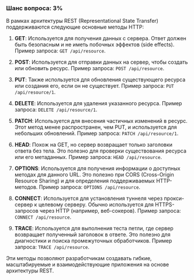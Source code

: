 ### Шанс вопроса: 3%

В рамках архитектуры REST (Representational State Transfer) поддерживаются следующие основные методы HTTP:

1. **GET**: Используется для получения данных с сервера. Ответ должен быть безопасным и не иметь побочных эффектов (side effects). Пример запроса: `GET /api/resource`.

2. **POST**: Используется для отправки данных на сервер, чтобы создать или обновить ресурс. Пример запроса: `POST /api/resource`.

3. **PUT**: Также используется для обновления существующего ресурса или создания его, если он не существует. Пример запроса: `PUT /api/resource/1`.

4. **DELETE**: Используется для удаления указанного ресурса. Пример запроса: `DELETE /api/resource/1`.

5. **PATCH**: Используется для внесения частичных изменений в ресурс. Этот метод менее распространен, чем PUT, и используется для небольших обновлений. Пример запроса: `PATCH /api/resource/1`.

6. **HEAD**: Похож на GET, но сервер возвращает только заголовки ответа без тела. Это полезно для проверки существования ресурса или его метаданных. Пример запроса: `HEAD /api/resource`.

7. **OPTIONS**: Используется для получения информации о доступных методах для данного URL. Это полезно при CORS (Cross-Origin Resource Sharing) и для определения поддерживаемых HTTP-методов. Пример запроса: `OPTIONS /api/resource`.

8. **CONNECT**: Используется для установления туннеля через прокси-сервер к целевому серверу. Обычно используется для HTTPS-запросов через HTTP (например, веб-сокеров). Пример запроса: `CONNECT /api/resource`.

9. **TRACE**: Используется для выполнения теста петли, где сервер возвращает полученный заголовок в ответе. Это полезно для диагностики и поиска промежуточных обработчиков. Пример запроса: `TRACE /api/resource`.

Эти методы позволяют разработчикам создавать гибкие, масштабируемые и взаимодействующие приложения на основе архитектуры REST.